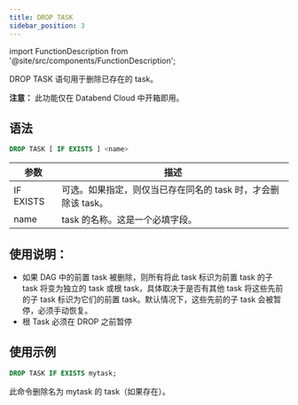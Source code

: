 ```yaml
---
title: DROP TASK
sidebar_position: 3
---
```

import FunctionDescription from '@site/src/components/FunctionDescription';

<FunctionDescription description="Introduced or updated: v1.2.371"/>

DROP TASK 语句用于删除已存在的 task。

**注意：** 此功能仅在 Databend Cloud 中开箱即用。

## 语法

```sql
DROP TASK [ IF EXISTS ] <name>
```

| 参数             | 描述                                                                                             |
|--------------------|--------------------------------------------------------------------------------------------------|
| IF EXISTS          | 可选。如果指定，则仅当已存在同名的 task 时，才会删除该 task。                                                      |
| name               | task 的名称。这是一个必填字段。                                                                                  |

## 使用说明：

- 如果 DAG 中的前置 task 被删除，则所有将此 task 标识为前置 task 的子 task 将变为独立的 task 或根 task，具体取决于是否有其他 task 将这些先前的子 task 标识为它们的前置 task。默认情况下，这些先前的子 task 会被暂停，必须手动恢复。
- 根 Task 必须在 DROP 之前暂停

## 使用示例

```sql
DROP TASK IF EXISTS mytask;
```

此命令删除名为 mytask 的 task（如果存在）。